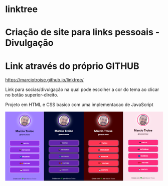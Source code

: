 # linktree

# Criação de site para links pessoais - Divulgação

# Link através do próprio GITHUB

https://marciotroise.github.io/linktree/

Link para socias/divulgação na qual pode escolher a cor do tema ao clicar 
no botão superior-direito.

Projeto em HTML e CSS basico com uma implementacao de JavaScript

<div align="center"> 
<img src="https://raw.githubusercontent.com/MarcioTroise/linktree/main/Sem%20t%C3%ADtulo.png" width="700">
</div>
